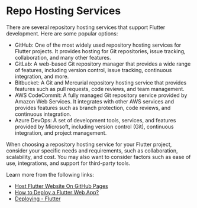 # Repo Hosting Services

There are several repository hosting services that support Flutter development. Here are some popular options:

- GitHub: One of the most widely used repository hosting services for Flutter projects. It provides hosting for Git repositories, issue tracking, collaboration, and many other features.
- GitLab: A web-based Git repository manager that provides a wide range of features, including version control, issue tracking, continuous integration, and more.
- Bitbucket: A Git and Mercurial repository hosting service that provides features such as pull requests, code reviews, and team management.
- AWS CodeCommit: A fully managed Git repository service provided by Amazon Web Services. It integrates with other AWS services and provides features such as branch protection, code reviews, and continuous integration.
- Azure DevOps: A set of development tools, services, and features provided by Microsoft, including version control (Git), continuous integration, and project management.

When choosing a repository hosting service for your Flutter project, consider your specific needs and requirements, such as collaboration, scalability, and cost. You may also want to consider factors such as ease of use, integrations, and support for third-party tools.

Learn more from the following links:

- [Host Flutter Website On GitHub Pages](https://www.youtube.com/watch?v=z-yOqoQ2q6s)
- [How to Deploy a Flutter Web App?](https://medium.com/solute-labs/flutter-for-web-how-to-deploy-a-flutter-web-app-c7d9db7ced2e)
- [Deploying - Flutter](https://docs.flutter.dev/deployment/web#deploying-to-the-web)
